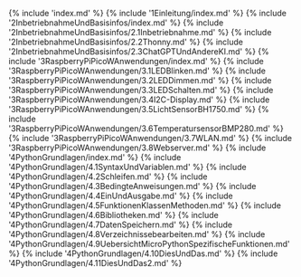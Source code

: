 {% include 'index.md' %}
{% include '1Einleitung/index.md' %}
{% include '2InbetriebnahmeUndBasisinfos/index.md' %}
{% include '2InbetriebnahmeUndBasisinfos/2.1Inbetriebnahme.md' %}
{% include '2InbetriebnahmeUndBasisinfos/2.2Thonny.md' %}
{% include '2InbetriebnahmeUndBasisinfos/2.3ChatGPTUndAndereKI.md' %}
{% include '3RaspberryPiPicoWAnwendungen/index.md' %}
{% include '3RaspberryPiPicoWAnwendungen/3.1LEDBlinken.md' %}
{% include '3RaspberryPiPicoWAnwendungen/3.2LEDDimmen.md' %}
{% include '3RaspberryPiPicoWAnwendungen/3.3LEDSchalten.md' %}
{% include '3RaspberryPiPicoWAnwendungen/3.4I2C-Display.md' %}
{% include '3RaspberryPiPicoWAnwendungen/3.5LichtSensorBH1750.md' %}
{% include '3RaspberryPiPicoWAnwendungen/3.6TemperatursensorBMP280.md' %}
{% include '3RaspberryPiPicoWAnwendungen/3.7WLAN.md' %}
{% include '3RaspberryPiPicoWAnwendungen/3.8Webserver.md' %}
{% include '4PythonGrundlagen/index.md' %}
{% include '4PythonGrundlagen/4.1SyntaxUndVariablen.md' %}
{% include '4PythonGrundlagen/4.2Schleifen.md' %}
{% include '4PythonGrundlagen/4.3BedingteAnweisungen.md' %}
{% include '4PythonGrundlagen/4.4EinUndAusgabe.md' %}
{% include '4PythonGrundlagen/4.5FunktionenKlassenMethoden.md' %}
{% include '4PythonGrundlagen/4.6Bibliotheken.md' %}
{% include '4PythonGrundlagen/4.7DatenSpeichern.md' %}
{% include '4PythonGrundlagen/4.8Verzeichnissebearbeiten.md' %}
{% include '4PythonGrundlagen/4.9UebersichtMicroPythonSpezifischeFunktionen.md' %}
{% include '4PythonGrundlagen/4.10DiesUndDas.md' %}
{% include '4PythonGrundlagen/4.11DiesUndDas2.md' %}